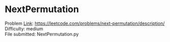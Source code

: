 # NextPermutation
Problem [Link](https://leetcode.com/problems/next-permutation/description/): https://leetcode.com/problems/next-permutation/description/  
Difficulty: medium  
File submitted: NextPermutation.py
